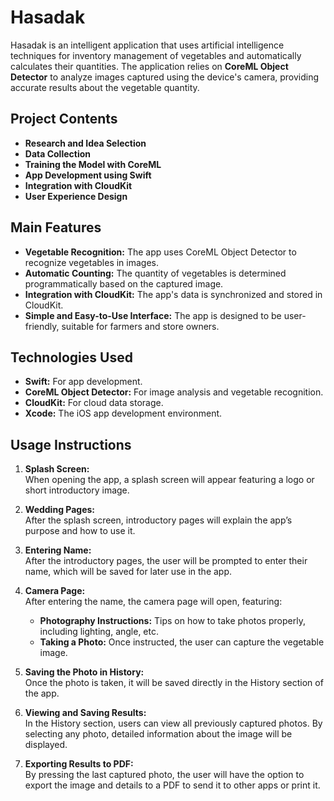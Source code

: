 # Hasadak









Hasadak is an intelligent application that uses artificial intelligence techniques for inventory management of vegetables and automatically calculates their quantities. The application relies on **CoreML Object Detector** to analyze images captured using the device's camera, providing accurate results about the vegetable quantity.

## Project Contents

- **Research and Idea Selection**
- **Data Collection**
- **Training the Model with CoreML**
- **App Development using Swift**
- **Integration with CloudKit**
- **User Experience Design**

## Main Features

- **Vegetable Recognition:** The app uses CoreML Object Detector to recognize vegetables in images.
- **Automatic Counting:** The quantity of vegetables is determined programmatically based on the captured image.
- **Integration with CloudKit:** The app's data is synchronized and stored in CloudKit.
- **Simple and Easy-to-Use Interface:** The app is designed to be user-friendly, suitable for farmers and store owners.

## Technologies Used

- **Swift:** For app development.
- **CoreML Object Detector:** For image analysis and vegetable recognition.
- **CloudKit:** For cloud data storage.
- **Xcode:** The iOS app development environment.

## Usage Instructions

1. **Splash Screen:**  
   When opening the app, a splash screen will appear featuring a logo or short introductory image.

2. **Wedding Pages:**  
   After the splash screen, introductory pages will explain the app’s purpose and how to use it.

3. **Entering Name:**  
   After the introductory pages, the user will be prompted to enter their name, which will be saved for later use in the app.

4. **Camera Page:**  
   After entering the name, the camera page will open, featuring:
   - **Photography Instructions:** Tips on how to take photos properly, including lighting, angle, etc.
   - **Taking a Photo:** Once instructed, the user can capture the vegetable image.

5. **Saving the Photo in History:**  
   Once the photo is taken, it will be saved directly in the History section of the app.

6. **Viewing and Saving Results:**  
   In the History section, users can view all previously captured photos. By selecting any photo, detailed information about the image will be displayed.

7. **Exporting Results to PDF:**  
   By pressing the last captured photo, the user will have the option to export the image and details to a PDF to send it to other apps or print it.
